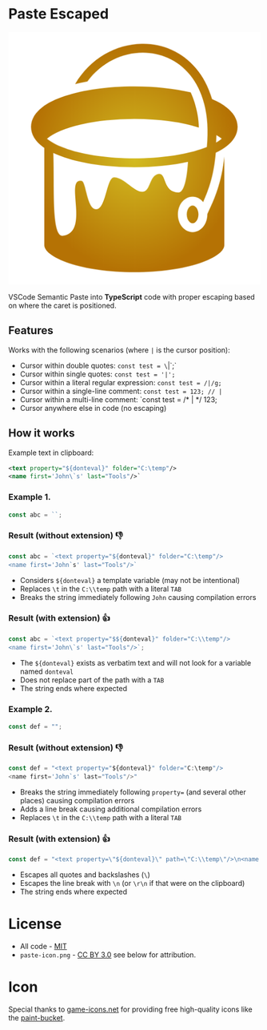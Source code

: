 # Paste Escaped
![paste-escaped](/paste.png?raw=true "Paste Escaped")

VSCode Semantic Paste into **TypeScript** code with proper escaping based on where the caret is positioned.

## Features

Works with the following scenarios (where `|` is the cursor position):

* Cursor within double quotes: `const test = \`|\`;`
* Cursor within single quotes: `const test = '|';`
* Cursor within a literal regular expression: `const test = /|/g;`
* Cursor within a single-line comment: `const test = 123; // |`
* Cursor within a multi-line comment: `const test = /* | */ 123;
* Cursor anywhere else in code (no escaping)

## How it works

Example text in clipboard:

```xml
<text property="${donteval}" folder="C:\temp"/>
<name first='John\`s' last="Tools"/>`
```

### Example 1.

```TypeScript
const abc = ``;
```

### Result (without extension) :thumbsdown:

```TypeScript
const abc = `<text property="${donteval}" folder="C:\temp"/>
<name first='John`s' last="Tools"/>`
```

* Considers `${donteval}` a template variable (may not be intentional)
* Replaces `\t` in the `C:\\temp` path with a literal `TAB`
* Breaks the string immediately following `John` causing compilation errors

### Result (with extension) :thumbsup:

```TypeScript
const abc = `<text property="$${donteval}" folder="C:\\temp"/>
<name first='John\`s' last="Tools"/>`;
```

* The `${donteval}` exists as verbatim text and will not look for a variable named `donteval`
* Does not replace part of the path with a `TAB`
* The string ends where expected

### Example 2.

```TypeScript
const def = "";
```

### Result (without extension) :thumbsdown:

```TypeScript
const def = "<text property="${donteval}" folder="C:\temp"/>
<name first='John`s' last="Tools"/>"
```

* Breaks the string immediately following `property=` (and several other places) causing compilation errors
* Adds a line break causing additional compilation errors
* Replaces `\t` in the `C:\\temp` path with a literal `TAB`

### Result (with extension) :thumbsup:

```TypeScript
const def = "<text property=\"${donteval}\" path=\"C:\\temp\"/>\n<name first='John`s' last=\"Tools\"/>";
```

* Escapes all quotes and backslashes (` \ `)
* Escapes the line break with `\n` (or `\r\n` if that were on the clipboard)
* The string ends where expected

# License

* All code - [MIT](LICENSE)
* `paste-icon.png` - [CC BY 3.0](https://creativecommons.org/licenses/by/3.0/) see below for attribution.

# Icon

Special thanks to [game-icons.net](http://game-icons.net) for providing free high-quality icons like the [paint-bucket](http://game-icons.net/delapouite/originals/paint-bucket.html).
